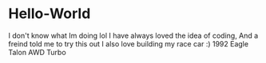 # Hello-World
I don't know what Im doing lol
I have always loved the idea of coding, And a freind told me to try this out
I also love building my race car :) 1992 Eagle Talon AWD Turbo
